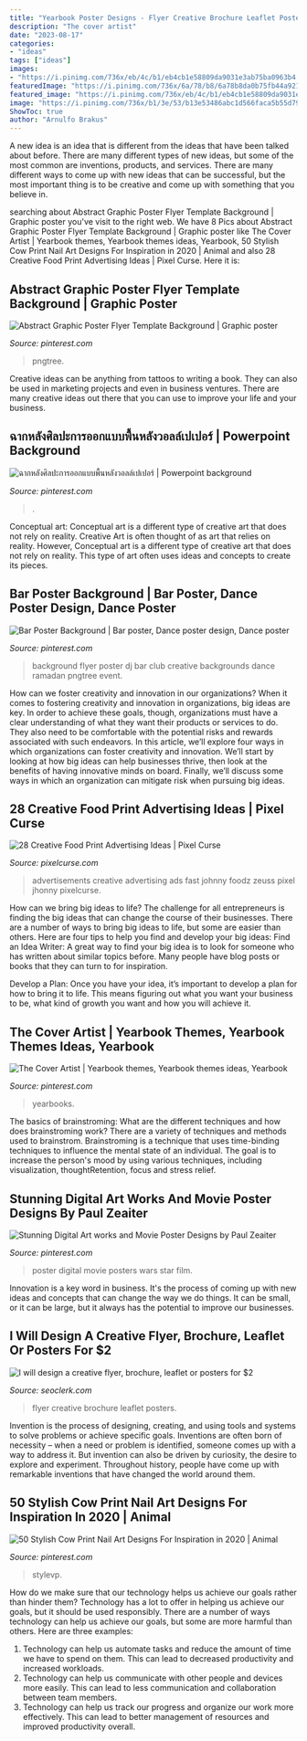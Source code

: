 ```yaml
---
title: "Yearbook Poster Designs - Flyer Creative Brochure Leaflet Posters"
description: "The cover artist"
date: "2023-08-17"
categories:
- "ideas"
tags: ["ideas"]
images:
- "https://i.pinimg.com/736x/eb/4c/b1/eb4cb1e58809da9031e3ab75ba0963b4.jpg"
featuredImage: "https://i.pinimg.com/736x/6a/78/b8/6a78b8da0b75fb44a921fa333cd5d457.jpg"
featured_image: "https://i.pinimg.com/736x/eb/4c/b1/eb4cb1e58809da9031e3ab75ba0963b4.jpg"
image: "https://i.pinimg.com/736x/b1/3e/53/b13e53486abc1d566faca5b55d79efcd.jpg"
ShowToc: true
author: "Arnulfo Brakus"
---
```



A new idea is an idea that is different from the ideas that have been talked about before. There are many different types of new ideas, but some of the most common are inventions, products, and services. There are many different ways to come up with new ideas that can be successful, but the most important thing is to be creative and come up with something that you believe in.

	

		
searching about Abstract Graphic Poster Flyer Template Background | Graphic poster you've visit to the right web. We have 8 Pics about Abstract Graphic Poster Flyer Template Background | Graphic poster like The Cover Artist | Yearbook themes, Yearbook themes ideas, Yearbook, 50 Stylish Cow Print Nail Art Designs For Inspiration in 2020 | Animal and also 28 Creative Food Print Advertising Ideas | Pixel Curse. Here it is:
		
    
## Abstract Graphic Poster Flyer Template Background | Graphic Poster

<img loading=lazy src="https://i.pinimg.com/736x/eb/4c/b1/eb4cb1e58809da9031e3ab75ba0963b4.jpg" onerror="this.onerror=null;this.src='https://tse4.mm.bing.net/th?id=OIP.6pv4HfudUhEj8uYlgzJCiAHaK4&amp;pid=15.1';" alt="Abstract Graphic Poster Flyer Template Background | Graphic poster">

_Source: pinterest.com_

>pngtree. 

	

Creative ideas can be anything from tattoos to writing a book. They can also be used in marketing projects and even in business ventures. There are many creative ideas out there that you can use to improve your life and your business.

    
## ฉากหลังศิลปะการออกแบบพื้นหลังวอลล์เปเปอร์ | Powerpoint Background

<img loading=lazy src="https://i.pinimg.com/736x/54/c4/66/54c4669cd1b65fc016bbe1ec14960f99.jpg" onerror="this.onerror=null;this.src='https://tse3.mm.bing.net/th?id=OIP.i9RsfrRUQOY6tz3G63gx2AHaKX&amp;pid=15.1';" alt="ฉากหลังศิลปะการออกแบบพื้นหลังวอลล์เปเปอร์ | Powerpoint background">

_Source: pinterest.com_

>. 

	

Conceptual art: Conceptual art is a different type of creative art that does not rely on reality.
Creative Art is often thought of as art that relies on reality. However, Conceptual art is a different type of creative art that does not rely on reality. This type of art often uses ideas and concepts to create its pieces.

    
## Bar Poster Background | Bar Poster, Dance Poster Design, Dance Poster

<img loading=lazy src="https://i.pinimg.com/736x/b1/3e/53/b13e53486abc1d566faca5b55d79efcd.jpg" onerror="this.onerror=null;this.src='https://tse1.mm.bing.net/th?id=OIP.nOPaBQAF7EjAuaSEn4HxOAHaKe&amp;pid=15.1';" alt="Bar Poster Background | Bar poster, Dance poster design, Dance poster">

_Source: pinterest.com_

>background flyer poster dj bar club creative backgrounds dance ramadan pngtree event. 

	

How can we foster creativity and innovation in our organizations?
When it comes to fostering creativity and innovation in organizations, big ideas are key. In order to achieve these goals, though, organizations must have a clear understanding of what they want their products or services to do. They also need to be comfortable with the potential risks and rewards associated with such endeavors.
In this article, we’ll explore four ways in which organizations can foster creativity and innovation. We’ll start by looking at how big ideas can help businesses thrive, then look at the benefits of having innovative minds on board. Finally, we’ll discuss some ways in which an organization can mitigate risk when pursuing big ideas.

    
## 28 Creative Food Print Advertising Ideas | Pixel Curse

<img loading=lazy src="https://pixelcurse.com/wp-content/uploads/2011/06/JHONNY-.29.jpg" onerror="this.onerror=null;this.src='https://tse4.mm.bing.net/th?id=OIP.qYaO1XtpFTS85tnXUVDMeQAAAA&amp;pid=15.1';" alt="28 Creative Food Print Advertising Ideas | Pixel Curse">

_Source: pixelcurse.com_

>advertisements creative advertising ads fast johnny foodz zeuss pixel jhonny pixelcurse. 

	

How can we bring big ideas to life?
The challenge for all entrepreneurs is finding the big ideas that can change the course of their businesses. There are a number of ways to bring big ideas to life, but some are easier than others. Here are four tips to help you find and develop your big ideas:
Find an Idea Writer: A great way to find your big idea is to look for someone who has written about similar topics before. Many people have blog posts or books that they can turn to for inspiration.

Develop a Plan: Once you have your idea, it’s important to develop a plan for how to bring it to life. This means figuring out what you want your business to be, what kind of growth you want and how you will achieve it.

    
## The Cover Artist | Yearbook Themes, Yearbook Themes Ideas, Yearbook

<img loading=lazy src="https://i.pinimg.com/736x/c3/5e/58/c35e587fa1ba75d53ddd24ae3b5fa4ce.jpg" onerror="this.onerror=null;this.src='https://tse2.mm.bing.net/th?id=OIP.G-5tCDKTO9DVwSBueF_AZgHaLI&amp;pid=15.1';" alt="The Cover Artist | Yearbook themes, Yearbook themes ideas, Yearbook">

_Source: pinterest.com_

>yearbooks. 

	

The basics of brainstroming: What are the different techniques and how does brainstroming work?
There are a variety of techniques and methods used to brainstrom. Brainstroming is a technique that uses time-binding techniques to influence the mental state of an individual. The goal is to increase the person's mood by using various techniques, including visualization, thoughtRetention, focus and stress relief.

    
## Stunning Digital Art Works And Movie Poster Designs By Paul Zeaiter

<img loading=lazy src="https://i.pinimg.com/736x/6a/78/b8/6a78b8da0b75fb44a921fa333cd5d457.jpg" onerror="this.onerror=null;this.src='https://tse3.mm.bing.net/th?id=OIP.BuKRlcHCy2KXEWC1KfCJFQHaKl&amp;pid=15.1';" alt="Stunning Digital Art works and Movie Poster Designs by Paul Zeaiter">

_Source: pinterest.com_

>poster digital movie posters wars star film. 

	

Innovation is a key word in business. It's the process of coming up with new ideas and concepts that can change the way we do things. It can be small, or it can be large, but it always has the potential to improve our businesses.

    
## I Will Design A Creative Flyer, Brochure, Leaflet Or Posters For $2

<img loading=lazy src="https://www.seoclerk.com/pics/000/950/333/8f1f6586481cf228c21e466de2e56a50.jpg" onerror="this.onerror=null;this.src='https://tse2.mm.bing.net/th?id=OIP.jx9lhkgc8ijCHkZt4uVqUAHaE4&amp;pid=15.1';" alt="I will design a creative flyer, brochure, leaflet or posters for $2">

_Source: seoclerk.com_

>flyer creative brochure leaflet posters. 

	

Invention is the process of designing, creating, and using tools and systems to solve problems or achieve specific goals. Inventions are often born of necessity – when a need or problem is identified, someone comes up with a way to address it. But invention can also be driven by curiosity, the desire to explore and experiment. Throughout history, people have come up with remarkable inventions that have changed the world around them.

    
## 50 Stylish Cow Print Nail Art Designs For Inspiration In 2020 | Animal

<img loading=lazy src="https://i.pinimg.com/736x/21/11/55/211155141e4ea26d6f30ea0bd3ad97b8.jpg" onerror="this.onerror=null;this.src='https://tse2.mm.bing.net/th?id=OIP.CQQoOXFv4K_S90aXdyq4bwHaJ_&amp;pid=15.1';" alt="50 Stylish Cow Print Nail Art Designs For Inspiration in 2020 | Animal">

_Source: pinterest.com_

>stylevp. 

	

How do we make sure that our technology helps us achieve our goals rather than hinder them?
Technology has a lot to offer in helping us achieve our goals, but it should be used responsibly. There are a number of ways technology can help us achieve our goals, but some are more harmful than others. Here are three examples: 
1. Technology can help us automate tasks and reduce the amount of time we have to spend on them. This can lead to decreased productivity and increased workloads. 
2. Technology can help us communicate with other people and devices more easily. This can lead to less communication and collaboration between team members. 
3. Technology can help us track our progress and organize our work more effectively. This can lead to better management of resources and improved productivity overall.

